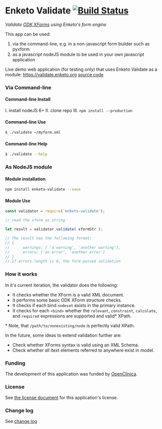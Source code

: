 Enketo Validate [![Build Status](https://travis-ci.org/enketo/enketo-validate.svg?branch=master)](https://travis-ci.org/enketo/enketo-validate)
==============

_Validate [ODK XForms](https://opendatakit.github.io/xforms-spec/) using Enketo's form engine_

This app can be used:

1. via the command-line, e.g. in a non-javascript form builder such as pyxform
2. as a javascript nodeJS module to be used in your own javascript application

Live demo web application (for testing only) that uses Enketo Validate as a module: https://validate.enketo.org [source code](https://github.com/enketo/enketo-validate-webapp)

### Via Command-line

#### Command-line Install

I. install nodeJS 6+
II. clone repo 
III. `npm install --production`

#### Command-line Use

```bash
$ ./validate ~/myform.xml
```

#### Command-line Help
```bash
$ ./validate --help
```

### As NodeJS module

#### Module installation 

```bash
npm install enketo-validate --save
```

#### Module Use

```js
const validator = require('enketo-validate');

// read the xform as string

let result = validator.validate( xformStr );

// The result has the following format:
// {
//      warnings: [ 'a warning', 'another warning'],
//      errors: ['an error', 'another error']
// }
// if errors.length is 0, the form passed validation
```

### How it works

In it's current iteration, the validator does the following:

* It checks whether the XForm is a valid XML document.
* It performs some basic ODK XForm structure checks.
* It checks if each bind `nodeset` exists in the primary instance.
* It checks for each `<bind>` whether the `relevant`, `constraint`, `calculate`, and `required` expressions are supported and valid\* XPath.

\* Note, that `/path/to/nonexisting/node` is perfectly valid XPath.

In the future, some ideas to extend validation further are:

* Check whether XForms syntax is valid using an XML Schema.
* Check whether all itext elements referred to anywhere exist in model.

### Funding

The development of this application was funded by [OpenClinica](https://openclinica.com). 

### License

See [the license document](LICENSE) for this application's license.

### Change log

See [change log](./CHANGELOG.md)
